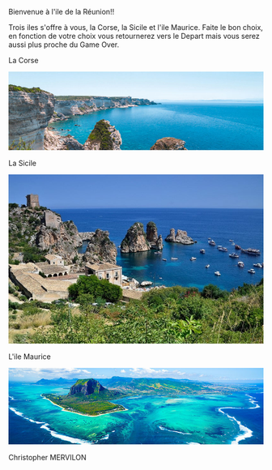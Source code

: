 Bienvenue à l'ile de la Réunion!!

Trois iles s'offre à vous, la Corse, la Sicile et l'ile Maurice. Faite le bon choix, en fonction de votre choix vous retournerez vers le Depart mais vous serez aussi plus proche du Game Over.

La Corse

[![image B](../images/corse.jpg)](https://github.com/ssagnane1/tp2-labyrinthe/blob/main/jeu-heros-sdc/B.md)

La Sicile 

[![image H](../images/sicile.jpg)](https://github.com/ssagnane1/tp2-labyrinthe/blob/main/jeu-heros-sdc/H.md)

L'ile Maurice

[![image F](../images/maurice.jpg)](https://github.com/ssagnane1/tp2-labyrinthe/blob/main/jeu-heros-sdc/F.md)

Christopher MERVILON
